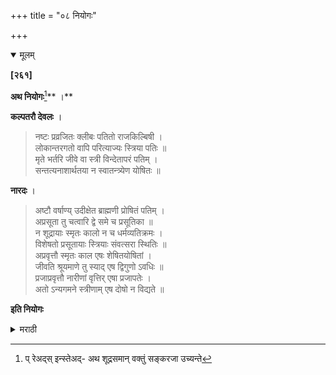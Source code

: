 +++
title = "०८ नियोगः"

+++

<details open><summary>मूलम्</summary>

**[२६१]**

**अथ नियोगः**[^९४]** ।**

[^९४]:
     प् रेअद्स् इन्स्तेअद्- अथ शूद्रसमान् वक्तुं सङ्करजा उच्यन्ते

**कल्पतरौ देवलः** ।

> नष्टः प्रव्रजितः क्लीबः पतितो राजकिल्बिषी ।  
लोकान्तरगतो वापि परित्याज्यः स्त्रिया पतिः ॥  
मृते भर्तरि जीवे वा स्त्री विन्देतापरं पतिम् ।  
सन्तत्यनाशार्थतया न स्वातन्त्र्येण योषितः ॥ 

**नारदः** ।

> अष्टौ वर्षाण्य् उदीक्षेत ब्राह्मणी प्रोषितं पतिम् ।  
अप्रसूता तु चत्वारि द्वे समे च प्रसूतिका ॥  
न शूद्रायाः स्मृतः कालो न च धर्मव्यतिक्रमः ।  
विशेषतो प्रसूतायाः स्त्रियाः संवत्सरा स्थितिः ॥  
अप्रवृत्तौ स्मृतः काल एषः शेषितयोषितां ।  
जीवति श्रूयमाणे तु स्याद् एष द्विगुणो ऽवधिः ॥  
प्रजाप्रवृत्तौ नारीणां वृत्तिर् एषा प्रजापतेः ।  
अतो ऽन्यगमने स्त्रीणाम् एष दोषो न विद्यते ॥

**इति नियोगः**
</details> 

<details><summary>मराठी</summary>

आतां नियोग साङ्गतो. 

याविषयी कल्पतरूम्त देवल ह्मणतो-" नष्ट ( परदेशी गत असून ज्याचा पत्ता लागत नाहीं तो), सन्न्यासी झालेला, नपुंसक, पतित, राजाचा अपराधी, आणि परलोकी गेलेला अशा पतीचा स्त्रियान्नी त्याग करावा. अशा प्रकारचा पति जीवम्त किंवा मेला असताम्, स्त्रीने वंशरक्षणार्थ पतीच्या किंवा गुरुजनाच्या आज्ञेनें अन्य पति करावा. स्वतन्त्रतेने मात्र करूं नये." नारद ह्मणतो-" सापत्यस्त्रीने प्रवासास गेलेल्या पतीची ८ वर्षे, व अपत्यरहित स्त्रीने ४ वर्षे आणि बाळन्तिणीने २ वर्षे वाट पहावी. शूद्रस्त्रियेस कालावधि नाही. तिने अन्य पति केल्यास धर्मातिक्रम होत नाही. विशेषतः प्रसूत झालेल्या शूद्रीने १ वर्ष वाट पहावी. हा प्रतीक्षाकाल पतीचा कांहीम्च समाचार कळत नसल्याम. कळत असेल तर किंवा नि दान तो जीवम्त आहे अमेहि समजल्यास पूर्वोक्ताच्या दुप्पट ( १६।८ वर्षे ) वाट पहावी. प्रजापतीने सन्ततिवृद्ध्यर्थ स्त्रियाम्स हा धर्म साङ्गितला आहे. याकरितां अन्य पुरुषसङ्गाचा त्याम्स दोष नाही. 

इति नियोगविधिः ॥ 
</details>